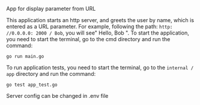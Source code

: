 App for display  parameter from URL

This application starts an http server, and greets the user by name, which is entered as a URL parameter.
For example, following the path: `http: //0.0.0.0: 2000 / Bob`, you will see" Hello, Bob ".
To start the application, you need to start the terminal, go to the cmd directory and run the command:
 
 ````
 go run main.go
 ````

To run application tests, you need to start the terminal, go to the `internal / app` directory and run the command: 

````
go test app_test.go
````

Server config can be changed in .env file
